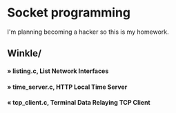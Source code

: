 # Socket programming
I'm planning becoming a hacker so this is my homework.
## Winkle/
#### » listing.c, List Network Interfaces
#### » time_server.c, HTTP Local Time Server
#### « tcp_client.c, Terminal Data Relaying TCP Client